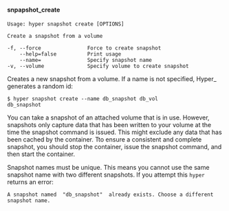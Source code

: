 #### snpapshot_create

    Usage: hyper snapshot create [OPTIONS]

    Create a snapshot from a volume
    
    -f, --force               Force to create snapshot
        --help=false          Print usage
        --name=               Specify snapshot name
    -v, --volume              Specify volume to create snapshot

Creates a new snapshot from a volume. If a name is not specified, Hyper_ generates a random id:

	$ hyper snapshot create --name db_snapshot db_vol
	db_snapshot

You can take a snapshot of an attached volume that is in use. However, snapshots only capture data that has been written to your volume at the time the snapshot command is issued. This might exclude any data that has been cached by the container. Tto ensure a consistent and complete snapshot, you should stop the container, issue the snapshot command, and then start the container.

Snapshot names must be unique.  This means you cannot use the same snapshot name with two different snapshots.  If you attempt this `hyper` returns an error:

```
A snapshot named  "db_snapshot"  already exists. Choose a different snapshot name.
```
